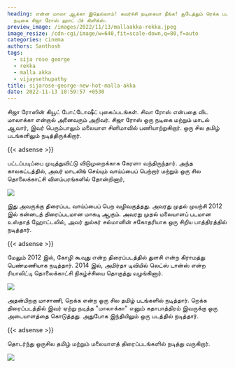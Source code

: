 ```yaml
---
heading: என்ன மாலா ஆக்கா இதெல்லாம்! கவர்ச்சி நடிகையா நீங்க! சூடேத்தும் ரெக்க பட
  நடிகை சிஜா ரோஸ் ஹாட் பீச் கிளிக்ஸ்.
preview_image: /images/2022/11/13/mallaakka-rekka.jpeg
image_resize: /cdn-cgi/image/w=640,fit=scale-down,q=80,f=auto
categories: cinema
authors: Santhosh
tags:
  - sija rose george
  - rekka
  - malla akka
  - vijaysethupathy
title: sijarose-george-new-hot-malla-akka
date: 2022-11-13 10:59:57 +0530
---
```

சிஜா ரோஸின் கியூட் போட்டோஷீட் புகைப்படங்கள்.
சிவா ரோஸ் என்பதை விட மாலாக்கா என்றால் அனைவரும்  அறிவர். சிஜா ரோஸ் ஒரு நடிகை மற்றும் மாடல் ஆவார், இவர் பெரும்பாலும் மலையாள சினிமாவில் பணியாற்றுகிறார். ஒரு சில தமிழ் படங்களிலும் நடித்திருக்கிறார்.

{{< adsense >}}


பட்டப்படிப்பை முடித்துவிட்டு விடுமுறைக்காக கேரளா வந்திருந்தார். அந்த காலகட்டத்தில், அவர் மாடலிங் செய்யும் வாய்ப்பைப் பெற்றார் மற்றும் ஒரு சில தொலைக்காட்சி விளம்பரங்களில் தோன்றினார், 

![](/images/2022/11/13/mala-akka.jpeg)

இது அவருக்கு திரைப்பட வாய்ப்பைப் பெற வழிவகுத்தது. அவரது முதல் முயற்சி 2012 இல் கன்னடத் திரைப்படமான மாகடி ஆகும். அவரது முதல் மலையாளப் படமான உஸ்தாத் ஹோட்டலில், அவர் துல்கர் சல்மானின் சகோதரியாக ஒரு சிறிய பாத்திரத்தில் நடித்தார். 

{{< adsense >}}


மேலும் 2012 இல், கோழி கூவுது என்ற திரைப்படத்தில் துளசி என்ற கிராமத்து பெண்மணியாக நடித்தார். 2014 இல், அமிர்தா டிவியில் லெட்ஸ் டான்ஸ் என்ற ரியாலிட்டி தொலைக்காட்சி நிகழ்ச்சியை தொகுத்து வழங்கினார்.‌ 

![](/images/2022/11/13/mala-akka2.jpeg)

அதன்பிறகு மாசாணி, றெக்க என்ற ஒரு சில தமிழ் படங்களில் நடித்தார். றெக்க திரைப்படத்தில் இவர் ஏற்று நடித்த "மாலாக்கா" எனும் கதாபாத்திரம் இவருக்கு ஒரு அடையாளத்தை கொடுத்தது. அதுபோக இந்தியிலும் ஒரு படத்தில் நடித்தார். 

{{< adsense >}}

தொடர்ந்து ஒருசில தமிழ் மற்றும் மலையாளத் திரைப்படங்களில் நடித்து வருகிறார்.

![](/images/2022/11/13/mala-akka4.jpeg)